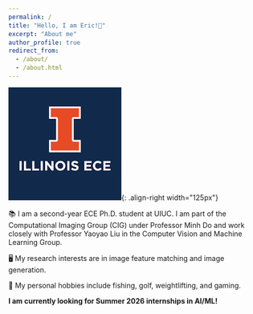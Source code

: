 ```yaml
---
permalink: /
title: "Hello, I am Eric!👋"
excerpt: "About me"
author_profile: true
redirect_from: 
  - /about/
  - /about.html
---
```


![Image](images\ece.png){: .align-right width="125px"}

📚 I am a second-year ECE Ph.D. student at UIUC. I am part of the Computational Imaging Group (CIG) under Professor Minh Do and work closely with Professor Yaoyao Liu in the Computer Vision and Machine Learning Group.

🖥️ My research interests are in image feature matching and image generation.

🎣 My personal hobbies include fishing, golf, weightlifting, and gaming.

**I am currently looking for Summer 2026 internships in AI/ML!**
